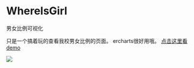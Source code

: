 # WhereIsGirl
男女比例可视化

只是一个搞着玩的查看我校男女比例的页面。
ercharts很好用哦。
[点击这里看demo](http://where.gscoder.cn)


![](http://wx2.sinaimg.cn/mw690/006ooec0ly1fjvr5r642tj30sh0hq3z2.jpg)
